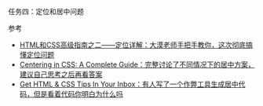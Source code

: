 任务四：定位和居中问题  

参考  

- [HTML和CSS高级指南之二——定位详解：大漠老师手把手教你，这次彻底搞懂定位问题](http://www.w3cplus.com/css/advanced-html-css-lesson2-detailed-css-positioning.html)
- [Centering in CSS: A Complete Guide：完整讨论了不同情况下的居中方案，建议自己思考之后再看答案](https://css-tricks.com/centering-css-complete-guide/)
- [Get HTML & CSS Tips In Your Inbox：有人写了一个作弊工具生成居中代码，但是看着代码你明白为什么吗](http://howtocenterincss.com/)